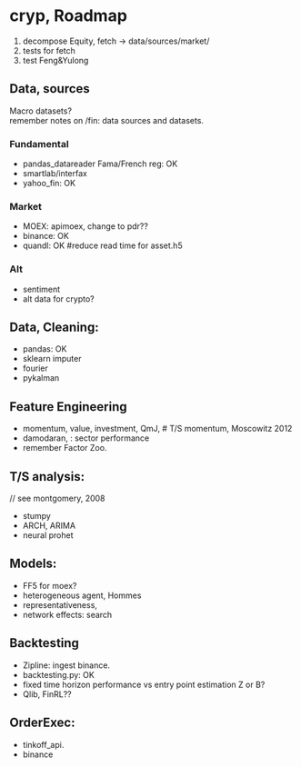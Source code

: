 # cryp, Roadmap
1. decompose Equity, fetch -> data/sources/market/
2. tests for fetch
3. test Feng&Yulong

## Data, sources
Macro datasets? <br>
remember notes on /fin: data sources and datasets. 
### Fundamental
* pandas_datareader Fama/French reg: OK
* smartlab/interfax
* yahoo_fin: OK

### Market
* MOEX: apimoex, change to pdr??
* binance: OK
* quandl: OK #reduce read time for asset.h5

### Alt
* sentiment
* alt data for crypto?

## Data, Cleaning:
* pandas: OK
* sklearn imputer
* fourier
* pykalman

## Feature Engineering
* momentum, value, investment, QmJ, # T/S momentum, Moscowitz 2012
* damodaran, : sector performance
* remember Factor Zoo.

## T/S analysis: 
// see montgomery, 2008
* stumpy
* ARCH, ARIMA
* neural prohet

## Models:
* FF5 for moex?
* heterogeneous agent, Hommes
* representativeness, 
* network effects: search  

## Backtesting
* Zipline: ingest binance.
* backtesting.py: OK
* fixed time horizon performance vs entry point estimation
Z or B?
* Qlib, FinRL??

## OrderExec:
* tinkoff_api.
* binance
